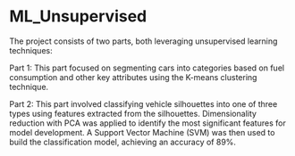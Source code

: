 # ML_Unsupervised
The project consists of two parts, both leveraging unsupervised learning techniques:

Part 1: This part focused on segmenting cars into categories based on fuel consumption and other key attributes using the K-means clustering technique.

Part 2: This part involved classifying vehicle silhouettes into one of three types using features extracted from the silhouettes. Dimensionality reduction with PCA was applied to identify the most significant features for model development. A Support Vector Machine (SVM) was then used to build the classification model, achieving an accuracy of 89%.
